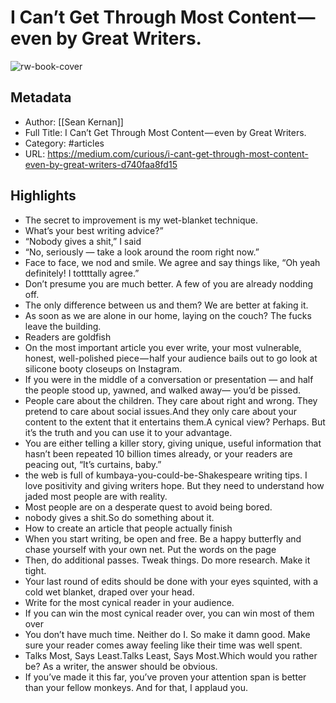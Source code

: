 # I Can’t Get Through Most Content — even by Great Writers.

![rw-book-cover](https://readwise-assets.s3.amazonaws.com/static/images/article0.00998d930354.png)

## Metadata
- Author: [[Sean Kernan]]
- Full Title: I Can’t Get Through Most Content — even by Great Writers.
- Category: #articles
- URL: https://medium.com/curious/i-cant-get-through-most-content-even-by-great-writers-d740faa8fd15

## Highlights
- The secret to improvement is my wet-blanket technique.
- What’s your best writing advice?”
- “Nobody gives a shit,” I said
- “No, seriously — take a look around the room right now.”
- Face to face, we nod and smile. We agree and say things like, “Oh yeah definitely! I tottttally agree.”
- Don’t presume you are much better. A few of you are already nodding off.
- The only difference between us and them? We are better at faking it.
- As soon as we are alone in our home, laying on the couch? The fucks leave the building.
- Readers are goldfish
- On the most important article you ever write, your most vulnerable, honest, well-polished piece — half your audience bails out to go look at silicone booty closeups on Instagram.
- If you were in the middle of a conversation or presentation — and half the people stood up, yawned, and walked away— you’d be pissed.
- People care about the children. They care about right and wrong. They pretend to care about social issues.And they only care about your content to the extent that it entertains them.A cynical view? Perhaps. But it’s the truth and you can use it to your advantage.
- You are either telling a killer story, giving unique, useful information that hasn’t been repeated 10 billion times already, or your readers are peacing out, “It’s curtains, baby.”
- the web is full of kumbaya-you-could-be-Shakespeare writing tips. I love positivity and giving writers hope. But they need to understand how jaded most people are with reality.
- Most people are on a desperate quest to avoid being bored.
- nobody gives a shit.So do something about it.
- How to create an article that people actually finish
- When you start writing, be open and free. Be a happy butterfly and chase yourself with your own net. Put the words on the page
- Then, do additional passes. Tweak things. Do more research. Make it tight.
- Your last round of edits should be done with your eyes squinted, with a cold wet blanket, draped over your head.
- Write for the most cynical reader in your audience.
- If you can win the most cynical reader over, you can win most of them over
- You don’t have much time. Neither do I. So make it damn good. Make sure your reader comes away feeling like their time was well spent.
- Talks Most, Says Least.Talks Least, Says Most.Which would you rather be? As a writer, the answer should be obvious.
- If you’ve made it this far, you’ve proven your attention span is better than your fellow monkeys. And for that, I applaud you.
